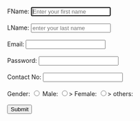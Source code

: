 <!DOCTYPE html>
<html lang="en">
<head>
     <meta charset="UTF-8">
     <title>class04</title>
     
</head>
<body>
   <from action="#">
   <label for="">FName:</label>
   <input type="text"placeholder="Enter your first name" autofocus id="Fname"><br><br>
   <label for="">LName:</label>
   <input type="text" placeholder="enter your last name" id="Lname"><br><br>
   <label for="">Email:</label>
   <input type="email"><br><br>
   <label for="">Password:</label>
   <input type="password"><br><br>
   <label for="">Contact No:</label>
   <input type="text"><br><br>
   <label for="">Gender:</label>
   <input type="radio" name="gender">
   <label for="">Male:</label>
   <input type="radio" name="gender">>
   <label for="">Female:</label>
   <input type="radio" name="gender">>
   <label for="">others:</label><br><br>
   <button>Submit</button>
</from>
</body>
</html>
